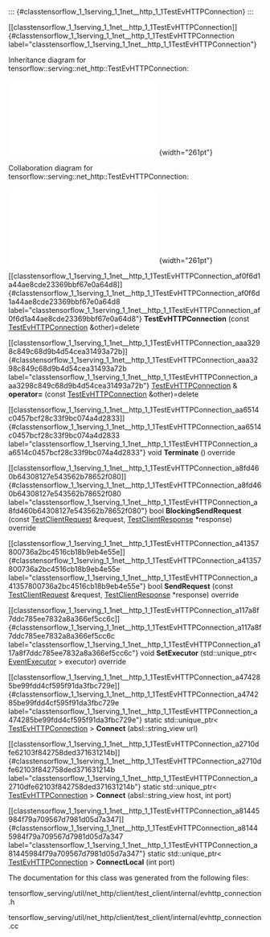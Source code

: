 ::: {#classtensorflow_1_1serving_1_1net__http_1_1TestEvHTTPConnection}
:::

[\[classtensorflow\_1\_1serving\_1\_1net\_\_http\_1\_1TestEvHTTPConnection\]]{#classtensorflow_1_1serving_1_1net__http_1_1TestEvHTTPConnection
label="classtensorflow_1_1serving_1_1net__http_1_1TestEvHTTPConnection"}

Inheritance diagram for
tensorflow::serving::net\_http::TestEvHTTPConnection:

![image](classtensorflow_1_1serving_1_1net__http_1_1TestEvHTTPConnection__inherit__graph.pdf){width="261pt"}

Collaboration diagram for
tensorflow::serving::net\_http::TestEvHTTPConnection:

![image](classtensorflow_1_1serving_1_1net__http_1_1TestEvHTTPConnection__coll__graph.pdf){width="261pt"}

[\[classtensorflow\_1\_1serving\_1\_1net\_\_http\_1\_1TestEvHTTPConnection\_af0f6d1a44ae8cde23369bbf67e0a64d8\]]{#classtensorflow_1_1serving_1_1net__http_1_1TestEvHTTPConnection_af0f6d1a44ae8cde23369bbf67e0a64d8
label="classtensorflow_1_1serving_1_1net__http_1_1TestEvHTTPConnection_af0f6d1a44ae8cde23369bbf67e0a64d8"}
**TestEvHTTPConnection** (const
[TestEvHTTPConnection](#classtensorflow_1_1serving_1_1net__http_1_1TestEvHTTPConnection)
&other)=delete

[\[classtensorflow\_1\_1serving\_1\_1net\_\_http\_1\_1TestEvHTTPConnection\_aaa3298c849c68d9b4d54cea31493a72b\]]{#classtensorflow_1_1serving_1_1net__http_1_1TestEvHTTPConnection_aaa3298c849c68d9b4d54cea31493a72b
label="classtensorflow_1_1serving_1_1net__http_1_1TestEvHTTPConnection_aaa3298c849c68d9b4d54cea31493a72b"}
[TestEvHTTPConnection](#classtensorflow_1_1serving_1_1net__http_1_1TestEvHTTPConnection)
& **operator=** (const
[TestEvHTTPConnection](#classtensorflow_1_1serving_1_1net__http_1_1TestEvHTTPConnection)
&other)=delete

[\[classtensorflow\_1\_1serving\_1\_1net\_\_http\_1\_1TestEvHTTPConnection\_aa6514c0457bcf28c33f9bc074a4d2833\]]{#classtensorflow_1_1serving_1_1net__http_1_1TestEvHTTPConnection_aa6514c0457bcf28c33f9bc074a4d2833
label="classtensorflow_1_1serving_1_1net__http_1_1TestEvHTTPConnection_aa6514c0457bcf28c33f9bc074a4d2833"}
void **Terminate** () override

[\[classtensorflow\_1\_1serving\_1\_1net\_\_http\_1\_1TestEvHTTPConnection\_a8fd460b64308127e543562b78652f080\]]{#classtensorflow_1_1serving_1_1net__http_1_1TestEvHTTPConnection_a8fd460b64308127e543562b78652f080
label="classtensorflow_1_1serving_1_1net__http_1_1TestEvHTTPConnection_a8fd460b64308127e543562b78652f080"}
bool **BlockingSendRequest** (const
[TestClientRequest](#structtensorflow_1_1serving_1_1net__http_1_1TestClientRequest)
&request,
[TestClientResponse](#structtensorflow_1_1serving_1_1net__http_1_1TestClientResponse)
$\ast$response) override

[\[classtensorflow\_1\_1serving\_1\_1net\_\_http\_1\_1TestEvHTTPConnection\_a41357800736a2bc4516cb18b9eb4e55e\]]{#classtensorflow_1_1serving_1_1net__http_1_1TestEvHTTPConnection_a41357800736a2bc4516cb18b9eb4e55e
label="classtensorflow_1_1serving_1_1net__http_1_1TestEvHTTPConnection_a41357800736a2bc4516cb18b9eb4e55e"}
bool **SendRequest** (const
[TestClientRequest](#structtensorflow_1_1serving_1_1net__http_1_1TestClientRequest)
&request,
[TestClientResponse](#structtensorflow_1_1serving_1_1net__http_1_1TestClientResponse)
$\ast$response) override

[\[classtensorflow\_1\_1serving\_1\_1net\_\_http\_1\_1TestEvHTTPConnection\_a117a8f7ddc785ee7832a8a366ef5cc6c\]]{#classtensorflow_1_1serving_1_1net__http_1_1TestEvHTTPConnection_a117a8f7ddc785ee7832a8a366ef5cc6c
label="classtensorflow_1_1serving_1_1net__http_1_1TestEvHTTPConnection_a117a8f7ddc785ee7832a8a366ef5cc6c"}
void **SetExecutor** (std::unique\_ptr$<$
[EventExecutor](#classtensorflow_1_1serving_1_1net__http_1_1EventExecutor)
$>$ executor) override

[\[classtensorflow\_1\_1serving\_1\_1net\_\_http\_1\_1TestEvHTTPConnection\_a474285be99fdd4cf595f91da3fbc729e\]]{#classtensorflow_1_1serving_1_1net__http_1_1TestEvHTTPConnection_a474285be99fdd4cf595f91da3fbc729e
label="classtensorflow_1_1serving_1_1net__http_1_1TestEvHTTPConnection_a474285be99fdd4cf595f91da3fbc729e"}
static std::unique\_ptr$<$
[TestEvHTTPConnection](#classtensorflow_1_1serving_1_1net__http_1_1TestEvHTTPConnection)
$>$ **Connect** (absl::string\_view url)

[\[classtensorflow\_1\_1serving\_1\_1net\_\_http\_1\_1TestEvHTTPConnection\_a2710dfe62103f842758ded371631214b\]]{#classtensorflow_1_1serving_1_1net__http_1_1TestEvHTTPConnection_a2710dfe62103f842758ded371631214b
label="classtensorflow_1_1serving_1_1net__http_1_1TestEvHTTPConnection_a2710dfe62103f842758ded371631214b"}
static std::unique\_ptr$<$
[TestEvHTTPConnection](#classtensorflow_1_1serving_1_1net__http_1_1TestEvHTTPConnection)
$>$ **Connect** (absl::string\_view host, int port)

[\[classtensorflow\_1\_1serving\_1\_1net\_\_http\_1\_1TestEvHTTPConnection\_a81445984f79a709567d7981d05d7a347\]]{#classtensorflow_1_1serving_1_1net__http_1_1TestEvHTTPConnection_a81445984f79a709567d7981d05d7a347
label="classtensorflow_1_1serving_1_1net__http_1_1TestEvHTTPConnection_a81445984f79a709567d7981d05d7a347"}
static std::unique\_ptr$<$
[TestEvHTTPConnection](#classtensorflow_1_1serving_1_1net__http_1_1TestEvHTTPConnection)
$>$ **ConnectLocal** (int port)

The documentation for this class was generated from the following files:

tensorflow\_serving/util/net\_http/client/test\_client/internal/evhttp\_connection.h

tensorflow\_serving/util/net\_http/client/test\_client/internal/evhttp\_connection.cc
